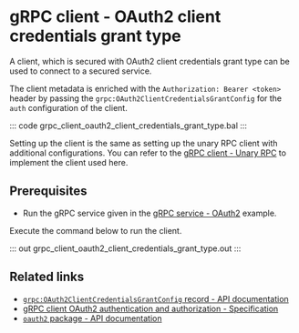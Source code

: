 # gRPC client - OAuth2 client credentials grant type 

A client, which is secured with OAuth2 client credentials grant type can be used to connect to a secured service.

The client metadata is enriched with the `Authorization: Bearer <token>` header by passing the `grpc:OAuth2ClientCredentialsGrantConfig` for the `auth` configuration of the client.

   ::: code grpc_client_oauth2_client_credentials_grant_type.bal :::

Setting up the client is the same as setting up the unary RPC client with additional configurations. You can refer to the [gRPC client - Unary RPC](/learn/by-example/grpc-client-unary/) to implement the client used here.

## Prerequisites
- Run the gRPC service given in the [gRPC service - OAuth2](/learn/by-example/grpc-service-oauth2/) example.

Execute the command below to run the client.

   ::: out grpc_client_oauth2_client_credentials_grant_type.out :::

## Related links
- [`grpc:OAuth2ClientCredentialsGrantConfig` record - API documentation](https://lib.ballerina.io/ballerina/grpc/latest/records/OAuth2ClientCredentialsGrantConfig)
- [gRPC client OAuth2 authentication and authorization - Specification](/spec/grpc/#5118-client---oauth2)
- [`oauth2` package - API documentation](https://lib.ballerina.io/ballerina/oauth2/latest/)
